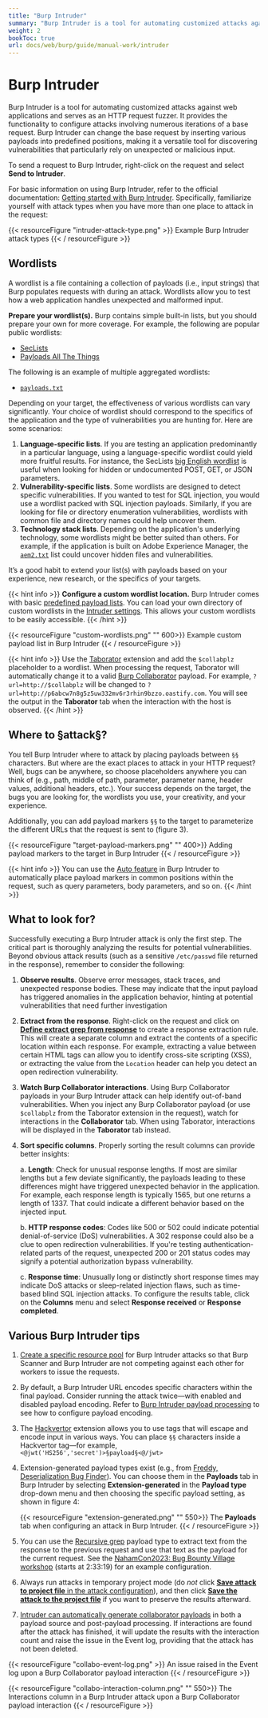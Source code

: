 ```yaml
---
title: "Burp Intruder"
summary: "Burp Intruder is a tool for automating customized attacks against web applications and serves as an HTTP request fuzzer."
weight: 2
bookToc: true
url: docs/web/burp/guide/manual-work/intruder
---
```


# Burp Intruder

Burp Intruder is a tool for automating customized attacks against web applications and serves as an HTTP request fuzzer.
It provides the functionality to configure attacks involving numerous iterations of a base request.
Burp Intruder can change the base request by inserting various payloads into predefined positions, making it a versatile
tool for discovering vulnerabilities that particularly rely on unexpected or malicious input.

To send a request to Burp Intruder, right-click on the request and select **Send to Intruder**.

For basic information on using Burp Intruder, refer to the official documentation: [Getting started with Burp Intruder](https://portswigger.net/burp/documentation/desktop/tools/intruder/getting-started).
Specifically, familiarize yourself with attack types when you have more than one place to attack in the request:

{{< resourceFigure "intruder-attack-type.png" >}}
Example Burp Intruder attack types
{{< / resourceFigure >}}

## Wordlists

A wordlist is a file containing a collection of payloads (i.e., input strings) that Burp populates requests with during an attack.
Wordlists allow you to test how a web application handles unexpected and malformed input.

**Prepare your wordlist(s).** Burp contains simple built-in lists, but you should prepare your own for more coverage. For example,
the following are popular public wordlists:

- [SecLists](https://github.com/danielmiessler/SecLists)
- [Payloads All The Things](https://github.com/swisskyrepo/PayloadsAllTheThings)

The following is an example of multiple aggregated wordlists:

- [`payloads.txt`](https://gist.github.com/ahpaleus/e80654d82e718731e8b5385d5df56f2b)
  
Depending on your target, the effectiveness of various wordlists can vary significantly.
Your choice of wordlist should correspond to the specifics of the application and the type of vulnerabilities you are hunting for.
Here are some scenarios:

1. **Language-specific lists**. If you are testing an application predominantly in a particular language, using a language-specific
wordlist could yield more fruitful results. For instance, the SecLists [big English wordlist](https://github.com/danielmiessler/SecLists/blob/master/Discovery/Web-Content/raft-large-words-lowercase.txt)
is useful when looking for hidden or undocumented POST, GET, or JSON parameters.
2. **Vulnerability-specific lists**. Some wordlists are designed to detect specific vulnerabilities.
If you wanted to test for SQL injection, you would use a wordlist packed with SQL injection payloads.
Similarly, if you are looking for file or directory enumeration vulnerabilities, wordlists with common
file and directory names could help uncover them.
3. **Technology stack lists**. Depending on the application's underlying technology, some wordlists might be better suited
than others. For example, if the application is built on Adobe Experience Manager, the [`aem2.txt`](https://github.com/danielmiessler/SecLists/blob/3ff9658de5742e4ebb73aff996d6a1170e0a256e/Discovery/Web-Content/aem2.txt)
 list could uncover hidden files and vulnerabilities.

It’s a good habit to extend your list(s) with payloads based on your experience, new research, or the specifics of your targets.

{{< hint info >}}
**Configure a custom wordlist location.** Burp Intruder comes with basic [predefined payload lists](https://portswigger.net/burp/documentation/desktop/tools/intruder/configure-attack/payload-lists).
You can load your own directory of custom wordlists in the [Intruder settings](https://portswigger.net/burp/documentation/desktop/settings/tools/intruder#payload-list-location:~:text=Saving%20attacks.-,Payload%20list%20location,-These%20settings%20enable).
This allows your custom wordlists to be easily accessible.
{{< /hint >}}

{{< resourceFigure "custom-wordlists.png" "" 600>}}
Example custom payload list in Burp Intruder
{{< / resourceFigure >}}

{{< hint info >}}
Use the [Taborator](https://portswigger.net/bappstore/c9c37e424a744aa08866652f63ee9e0f) extension and add the `$collabplz`
placeholder to a wordlist.
When processing the request, Taborator will automatically change it to a valid [Burp Collaborator](/docs/web/burp/guide/manual-work/collaborator/)
payload.
For example, `?url=http://$collabplz` will be changed to `?url=http://p6abcw7n8g5z5uw332mv6r3rhin9bzzo.oastify.com`.
You will see the output in the **Taborator** tab when the interaction with the host is observed.
{{< /hint >}}

## Where to §attack§?

You tell Burp Intruder where to attack by placing payloads between `§§` characters. But where are the exact places
to attack in your HTTP request? Well, bugs can be anywhere, so choose placeholders anywhere you can think of
(e.g., path, middle of path, parameter, parameter name, header values, additional headers, etc.).
Your success depends on the target, the bugs you are looking for, the wordlists you use, your creativity, and your experience.

Additionally, you can add payload markers `§§` to the target to parameterize the different URLs that the request
is sent to (figure 3).

{{< resourceFigure "target-payload-markers.png" "" 400>}}
Adding payload markers to the target in Burp Intruder
{{< / resourceFigure >}}

{{< hint info >}}
You can use the [Auto feature](https://portswigger.net/burp/documentation/desktop/tools/intruder/configure-attack/positions#:~:text=Apply%20automatic%20payload%20markers%20%2D%20click%20Auto%20%C2%A7)
in Burp Intruder to automatically place payload markers in common positions within the request,
such as query parameters, body parameters, and so on.
{{< /hint >}}

## What to look for?

Successfully executing a Burp Intruder attack is only the first step. The critical part is thoroughly analyzing
the results for potential vulnerabilities. Beyond obvious attack results (such as a sensitive `/etc/passwd`
file returned in the response), remember to consider the following:

1. **Observe results**. Observe error messages, stack traces, and unexpected response bodies.
These may indicate that the input payload has triggered anomalies in the application behavior,
hinting at potential vulnerabilities that need further investigation

2. **Extract from the response**. Right-click on the request and click on [**Define extract grep from response**](https://portswigger.net/burp/documentation/desktop/tools/intruder/configure-attack/settings#grep-extract)
to create a response extraction rule. This will create a separate column and extract the contents of a specific location within
each response. For example, extracting a value between certain HTML tags can allow you to identify cross-site scripting (XSS),
or extracting the value from the `Location` header can help you detect an open redirection vulnerability.

3. **Watch Burp Collaborator interactions**. Using Burp Collaborator payloads in your Burp Intruder attack can help identify
out-of-band vulnerabilities. When you inject any Burp Collaborator payload (or use `$collabplz` from the Taborator extension
in the request), watch for interactions in the **Collaborator** tab.
When using Taborator, interactions will be displayed in the **Taborator** tab instead.
4. **Sort specific columns**. Properly sorting the result columns can provide better insights:

   a. **Length**: Check for unusual response lengths. If most are similar lengths but a few deviate significantly,
   the payloads leading to these differences might have triggered unexpected behavior in the application.
   For example, each response length is typically 1565, but one returns a length of 1337. That could indicate a different
   behavior based on the injected input.

   b. **HTTP response codes**: Codes like 500 or 502 could indicate potential denial-of-service (DoS) vulnerabilities.
   A 302 response could also be a clue to open redirection vulnerabilities. If you're testing authentication-related parts
   of the request, unexpected 200 or 201 status codes may signify a potential authorization bypass vulnerability.

   c. **Response time**: Unusually long or distinctly short response times may indicate DoS attacks or sleep-related injection
   flaws, such as time-based blind SQL injection attacks. To configure the results table, click on the **Columns** menu and select
   **Response received** or **Response completed**.

## Various Burp Intruder tips

1. [Create a specific resource pool](https://portswigger.net/burp/documentation/desktop/tools/intruder/configure-attack/resource-pool)
for Burp Intruder attacks so that Burp Scanner and Burp Intruder are not competing against each other for workers to issue the requests.

2. By default, a Burp Intruder URL encodes specific characters within the final payload.
Consider running the attack twice—with enabled and disabled payload encoding. Refer to [Burp Intruder payload processing](https://portswigger.net/burp/documentation/desktop/tools/intruder/configure-attack/processing#:~:text=Configuring%20payload%20encoding)
to see how to configure payload encoding.

3. The [Hackvertor](https://portswigger.net/bappstore/65033cbd2c344fbabe57ac060b5dd100) extension allows you to use tags that
will escape and encode input in various ways. You can place `§§` characters inside a Hackvertor tag—for example,
`<@jwt('HS256','secret')>§payload§<@/jwt>`

4. Extension-generated payload types exist
(e.g., from [Freddy, Deserialization Bug Finder](https://portswigger.net/bappstore/ae1cce0c6d6c47528b4af35faebc3ab3)). You can
choose them in the **Payloads** tab in Burp Intruder by selecting **Extension-generated** in the **Payload type** drop-down menu
and then choosing the specific payload setting, as shown in figure 4:

   {{< resourceFigure "extension-generated.png" "" 550>}}
   The **Payloads** tab when configuring an attack in Burp Intruder.
   {{< / resourceFigure >}}

5. You can use the [Recursive grep](https://portswigger.net/burp/documentation/desktop/tools/intruder/configure-attack/payload-types#:~:text=WIENER%0APeter%20wiener-,Recursive%20grep,-This%20enables%20you)
payload type to extract text from the response to the previous request and use that text as the payload for the current request.
See the [NahamCon2023: Bug Bounty Village workshop](https://youtu.be/rM61brpBV48?t=9199) (starts at 2:33:19) for an example configuration.

6. Always run attacks in temporary project mode (do *not* click [**Save attack to project file** in the attack configuration](https://portswigger.net/burp/documentation/desktop/tools/intruder/configure-attack/settings#:~:text=Intruder%20settings.-,Save%20attack,-Professional)),
and then click [**Save the attack to the project file**](https://portswigger.net/burp/documentation/desktop/tools/intruder/results/saving-attacks)
if you want to preserve the results afterward.

7. [Intruder can automatically generate collaborator payloads](https://portswigger.net/burp/documentation/desktop/tools/intruder/configure-attack/payload-types#:~:text=processing%20rule.-,Collaborator%20payloads,-This%20generates%20and)
in both a payload source and post-payload processing. If interactions are found after the attack has finished,
it will update the results with the interaction count and raise the issue in the Event log,
providing that the attack has not been deleted.

{{< resourceFigure "collabo-event-log.png" >}}
An issue raised in the Event log upon a Burp Collaborator payload interaction
{{< / resourceFigure >}}

{{< resourceFigure "collabo-interaction-column.png" "" 550>}}
The Interactions column in a Burp Intruder attack upon a Burp Collaborator payload interaction
{{< / resourceFigure >}}
